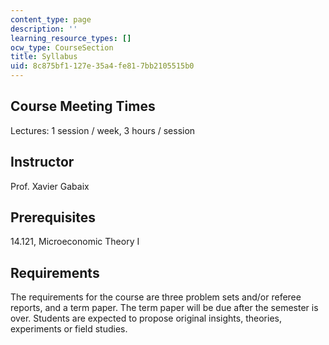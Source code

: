 ```yaml
---
content_type: page
description: ''
learning_resource_types: []
ocw_type: CourseSection
title: Syllabus
uid: 8c875bf1-127e-35a4-fe81-7bb2105515b0
---
```


Course Meeting Times
--------------------

Lectures: 1 session / week, 3 hours / session

Instructor
----------

Prof. Xavier Gabaix

Prerequisites
-------------

14.121, Microeconomic Theory I

Requirements
------------

The requirements for the course are three problem sets and/or referee reports, and a term paper. The term paper will be due after the semester is over. Students are expected to propose original insights, theories, experiments or field studies.